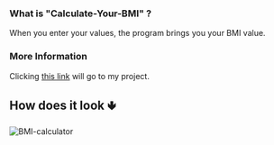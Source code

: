 <h3> What is "Calculate-Your-BMI" ?</h3>


When you enter your values, the program brings you your BMI value.


<h3>More Information</h3>

Clicking [this link](https://merves-bmi-calculator.netlify.app/) will go to my project.

<h2> How does it look &#129155; </h2>

![BMI-calculator](https://user-images.githubusercontent.com/108355676/183289581-7abce47e-975d-4e3e-be2b-da12573d8b37.png)
